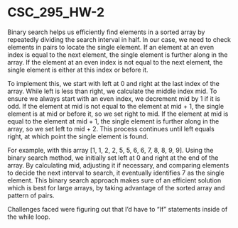 # CSC_295_HW-2

Binary search helps us efficiently find elements in a sorted array by repeatedly dividing the search interval in half. In our case, we need to check elements in pairs to locate the single element. If an element at an even index is equal to the next element, the single element is further along in the array. If the element at an even index is not equal to the next element, the single element is either at this index or before it.

To implement this, we start with left at 0 and right at the last index of the array. While left is less than right, we calculate the middle index mid. To ensure we always start with an even index, we decrement mid by 1 if it is odd. If the element at mid is not equal to the element at mid + 1, the single element is at mid or before it, so we set right to mid. If the element at mid is equal to the element at mid + 1, the single element is further along in the array, so we set left to mid + 2. This process continues until left equals right, at which point the single element is found.

For example, with this array [1, 1, 2, 2, 5, 5, 6, 6, 7, 8, 8, 9, 9]. Using the binary search method, we initially set left at 0 and right at the end of the array. By calculating mid, adjusting it if necessary, and comparing elements to decide the next interval to search, it eventually identifies 7 as the single element. This binary search approach makes sure of an efficient solution which is best for large arrays, by taking advantage of the sorted array and pattern of pairs.

Challenges faced were figuring out that I’d have to “If” statements inside of the while loop. 
